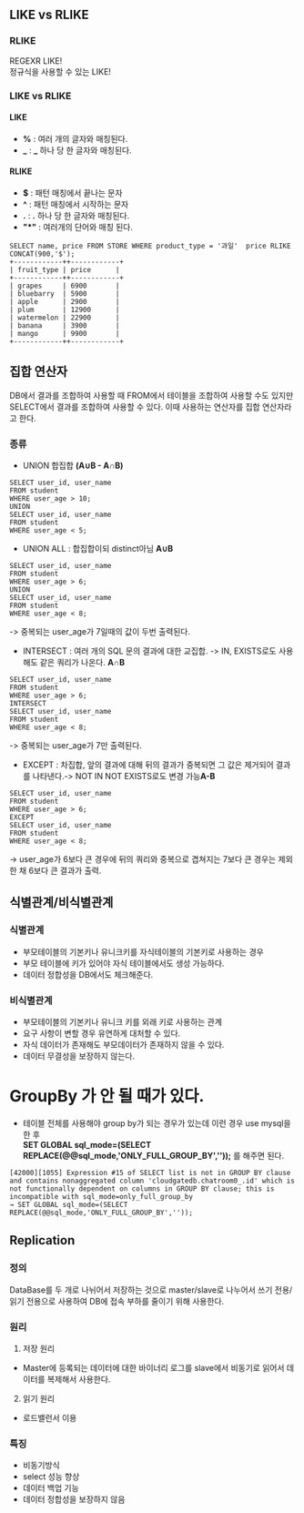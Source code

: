 ## LIKE vs RLIKE
### RLIKE
REGEXR LIKE!  
정규식을 사용할 수 있는 LIKE!  

### LIKE vs RLIKE
#### LIKE
- **%** : 여러 개의 글자와 매칭된다.
- **_** : **_** 하나 당 한 글자와 매칭된다.
#### RLIKE
- **$**  :  패턴 매칭에서 끝나는 문자
- **^**  :  패턴 매칭에서 시작하는 문자
- **.**  :  **.** 하나 당 한 글자와 매칭된다.
- **"*"**  :  여러개의 단어와 매칭 된다.
```
SELECT name, price FROM STORE WHERE product_type = '과일'  price RLIKE CONCAT(900,'$');
+------------++------------+
| fruit_type | price      |
+------------++------------+
| grapes     | 6900       |
| bluebarry  | 5900       |
| apple      | 2900       |
| plum       | 12900      |
| watermelon | 22900      |
| banana     | 3900       |
| mango      | 9900       |
+------------++------------+
```

## 집합 연산자 
DB에서 결과를 조합하여 사용할 때 FROM에서 테이블을 조합하여 사용할 수도 있지만 SELECT에서 결과를 조합하여 사용할 수 있다.
이때 사용하는 연산자를 집합 연산자라고 한다.
### 종류
- UNION 합집합 **(A∪B - A∩B)**
```
SELECT user_id, user_name
FROM student
WHERE user_age > 10;
UNION
SELECT user_id, user_name
FROM student
WHERE user_age < 5;
```
- UNION ALL : 합집합이되 distinct아님 **A∪B**
```
SELECT user_id, user_name
FROM student
WHERE user_age > 6;
UNION
SELECT user_id, user_name
FROM student
WHERE user_age < 8;
```
-> 중복되는 user_age가 7일때의 값이 두번 출력된다.
- INTERSECT : 여러 개의 SQL 문의 결과에 대한 교집합. -> IN, EXISTS로도 사용해도 같은 쿼리가 나온다. **A∩B**
```
SELECT user_id, user_name
FROM student
WHERE user_age > 6;
INTERSECT
SELECT user_id, user_name
FROM student
WHERE user_age < 8;
```
-> 중복되는 user_age가 7만 출력된다.
- EXCEPT : 차집합, 앞의 결과에 대해 뒤의 결과가 중복되면 그 값은 제거되어 결과를 나타낸다.-> NOT IN NOT EXISTS로도 변경 가능**A-B**
```
SELECT user_id, user_name
FROM student
WHERE user_age > 6;
EXCEPT
SELECT user_id, user_name
FROM student
WHERE user_age < 8;
```
-> user_age가 6보다 큰 경우에 뒤의 쿼리와 중복으로 겹쳐지는 7보다 큰 경우는 제외한 채 6보다 큰 결과가 출력.


## 식별관계/비식별관계
### 식별관계
- 부모테이블의 기본키나 유니크키를 자식테이블의 기본키로 사용하는 경우
- 부모 테이블에 키가 있어야 자식 테이블에서도 생성 가능하다.
- 데이터 정합성을 DB에서도 체크해준다.
### 비식별관계
- 부모테이블의 기본키나 유니크 키를 외래 키로 사용하는 관계
- 요구 사항이 변할 경우 유연하게 대처할 수 있다.
- 자식 데이터가 존재해도 부모데이터가 존재하지 않을 수 있다.
- 데이터 무결성을 보장하지 않는다.
# GroupBy 가 안 될 때가 있다.
- 테이블 전체를 사용해야 group by가 되는 경우가 있는데 이런 경우 use mysql을 한 후  
   **SET GLOBAL sql_mode=(SELECT REPLACE(@@sql_mode,'ONLY_FULL_GROUP_BY',''));** 를 해주면 된다.
```
[42000][1055] Expression #15 of SELECT list is not in GROUP BY clause and contains nonaggregated column 'cloudgatedb.chatroom0_.id' which is not functionally dependent on columns in GROUP BY clause; this is incompatible with sql_mode=only_full_group_by
→ SET GLOBAL sql_mode=(SELECT REPLACE(@@sql_mode,'ONLY_FULL_GROUP_BY',''));
```
## Replication
### 정의
DataBase를 두 개로 나뉘어서 저장하는 것으로 master/slave로 나누어서 쓰기 전용/ 읽기 전용으로 사용하여 DB에 접속 부하를 줄이기 위해 사용한다.
### 원리
1. 저장 원리
- Master에 등록되는 데이터에 대한 바이너리 로그를 slave에서 비동기로 읽어서 데이터를 복제해서 사용한다.
2. 읽기 원리
- 로드밸런서 이용
### 특징
- 비동기방식
- select 성능 향상
- 데이터 백업 기능
- 데이터 정합성을 보장하지 않음
